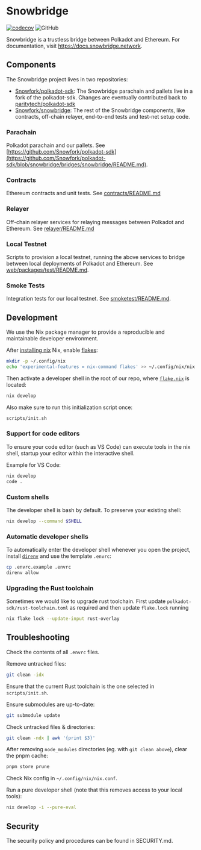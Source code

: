 # Snowbridge
[![codecov](https://codecov.io/gh/Snowfork/snowbridge/branch/main/graph/badge.svg?token=9hvgSws4rN)](https://codecov.io/gh/Snowfork/snowbridge)
![GitHub](https://img.shields.io/github/license/Snowfork/snowbridge)

Snowbridge is a trustless bridge between Polkadot and Ethereum. For documentation, visit https://docs.snowbridge.network.

## Components

The Snowbridge project lives in two repositories:

- [Snowfork/polkadot-sdk](https://github.com/Snowfork/polkadot-sdk): The Snowbridge parachain and pallets live in
  a fork of the polkadot-sdk. Changes are eventually contributed back to
  [paritytech/polkadot-sdk](https://github.com/paritytech/polkadot-sdk)
- [Snowfork/snowbridge](https://github.com/Snowfork/snowbridge): The rest of the Snowbridge components, like contracts,
  off-chain relayer, end-to-end tests and test-net setup code.

### Parachain

Polkadot parachain and our pallets. See [https://github.com/Snowfork/polkadot-sdk](https://github.com/Snowfork/polkadot-sdk/blob/snowbridge/bridges/snowbridge/README.md).

### Contracts

Ethereum contracts and unit tests. See [contracts/README.md](https://github.com/Snowfork/snowbridge/blob/main/contracts/README.md)

### Relayer

Off-chain relayer services for relaying messages between Polkadot and Ethereum. See
[relayer/README.md](https://github.com/Snowfork/snowbridge/blob/main/relayer/README.md)

### Local Testnet

Scripts to provision a local testnet, running the above services to bridge between local deployments of Polkadot and
Ethereum. See [web/packages/test/README.md](https://github.com/Snowfork/snowbridge/blob/main/web/packages/test/README.md).

### Smoke Tests

Integration tests for our local testnet. See [smoketest/README.md](https://github.com/Snowfork/snowbridge/blob/main/smoketest/README.md).

## Development

We use the Nix package manager to provide a reproducible and maintainable developer environment.

After [installing nix](https://nixos.org/download.html) Nix, enable [flakes](https://wiki.nixos.org/wiki/Flakes):

```sh
mkdir -p ~/.config/nix
echo 'experimental-features = nix-command flakes' >> ~/.config/nix/nix.conf
```

Then activate a developer shell in the root of our repo, where
[`flake.nix`](https://github.com/Snowfork/snowbridge/blob/main/flake.nix) is located:

```sh
nix develop
```

Also make sure to run this initialization script once:
```sh
scripts/init.sh
```

### Support for code editors

To ensure your code editor (such as VS Code) can execute tools in the nix shell, startup your editor within the
interactive shell.

Example for VS Code:

```sh
nix develop
code .
```

### Custom shells

The developer shell is bash by default. To preserve your existing shell:

```sh
nix develop --command $SHELL
```

### Automatic developer shells

To automatically enter the developer shell whenever you open the project, install
[`direnv`](https://direnv.net/docs/installation.html) and use the template `.envrc`:

```sh
cp .envrc.example .envrc
direnv allow
```

### Upgrading the Rust toolchain

Sometimes we would like to upgrade rust toolchain. First update `polkadot-sdk/rust-toolchain.toml` as required and then
update `flake.lock` running
```sh
nix flake lock --update-input rust-overlay
```

## Troubleshooting

Check the contents of all `.envrc` files.

Remove untracked files:
```sh
git clean -idx
```

Ensure that the current Rust toolchain is the one selected in `scripts/init.sh`.

Ensure submodules are up-to-date:
```sh
git submodule update
```

Check untracked files & directories:
```sh
git clean -ndx | awk '{print $3}'
```
After removing `node_modules` directories (eg. with `git clean above`), clear the pnpm cache:
```sh
pnpm store prune
```

Check Nix config in `~/.config/nix/nix.conf`.

Run a pure developer shell (note that this removes access to your local tools):
```sh
nix develop -i --pure-eval
```

## Security

The security policy and procedures can be found in SECURITY.md.
